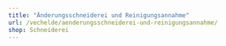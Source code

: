 ```yaml
---
title: "Änderungsschneiderei und Reinigungsannahme"
url: /vechelde/aenderungsschneiderei-und-reinigungsannahme/
shop: Schneiderei
---
```

